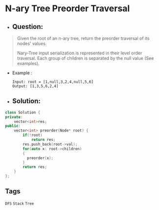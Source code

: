 # N-ary Tree Preorder Traversal
- ## Question:
>Given the root of an n-ary tree, return the preorder traversal of its nodes' values.
>
>Nary-Tree input serialization is represented in their level order traversal. Each group of children is separated by the null value (See examples).

- Example :

      Input: root = [1,null,3,2,4,null,5,6]
      Output: [1,3,5,6,2,4]
      
- ## Solution:
```cpp
class Solution {
private:
    vector<int>res;
public:
    vector<int> preorder(Node* root) {
        if(!root)
            return res;
        res.push_back(root->val);
        for(auto x: root->children)
        {
          preorder(x);
        }
        return res;
    }
};
```

## Tags
`DFS` `Stack` `Tree`

